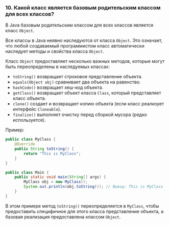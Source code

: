 ### 10. Какой класс является базовым родительским классом для всех классов?

В Java базовым родительским классом для всех классов является класс `Object`.

Все классы в Java неявно наследуются от класса `Object`. Это означает, что любой создаваемый программистом класс автоматически наследует методы и свойства класса `Object`.

Класс `Object` предоставляет несколько важных методов, которые могут быть переопределены в наследуемых классах:

- `toString()` возвращает строковое представление объекта.
- `equals(Object obj)` сравнивает два объекта на равенство.
- `hashCode()` возвращает хеш-код объекта.
- `getClass()` возвращает объект класса `Class`, который представляет класс объекта.
- `clone()` создает и возвращает копию объекта (если класс реализует интерфейс `Cloneable`).
- `finalize()` выполняет очистку перед сборкой мусора (редко используется).

Пример:

```java
public class MyClass {
    @Override
    public String toString() {
        return "This is MyClass";
    }
}

public class Main {
    public static void main(String[] args) {
        MyClass obj = new MyClass();
        System.out.println(obj.toString()); // Вывод: This is MyClass
    }
}
```

В этом примере метод `toString()` переопределяется в `MyClass`, чтобы предоставить специфичное для этого класса представление объекта, а базовая реализация предоставлена классом `Object`.